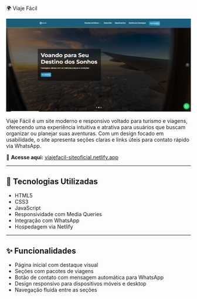 🌍 Viaje Fácil

![Preview do Site](./img-githubviajefacil.PNG) <!-- Substitua por sua imagem real -->

Viaje Fácil é um site moderno e responsivo voltado para turismo e viagens, oferecendo uma experiência intuitiva e atrativa para usuários que buscam organizar ou planejar suas aventuras. Com um design focado em usabilidade, o site apresenta seções claras e links úteis para contato rápido via WhatsApp.

🔗 **Acesse aqui:** [viajefacil-siteoficial.netlify.app](https://viajefacil-siteoficial.netlify.app/)

---

## 🧰 Tecnologias Utilizadas

- HTML5
- CSS3
- JavaScript
- Responsividade com Media Queries
- Integração com WhatsApp
- Hospedagem via Netlify

---

## ✨ Funcionalidades

- Página inicial com destaque visual
- Seções com pacotes de viagens
- Botão de contato com mensagem automática para WhatsApp
- Design responsivo para dispositivos móveis e desktop
- Navegação fluida entre as seções
